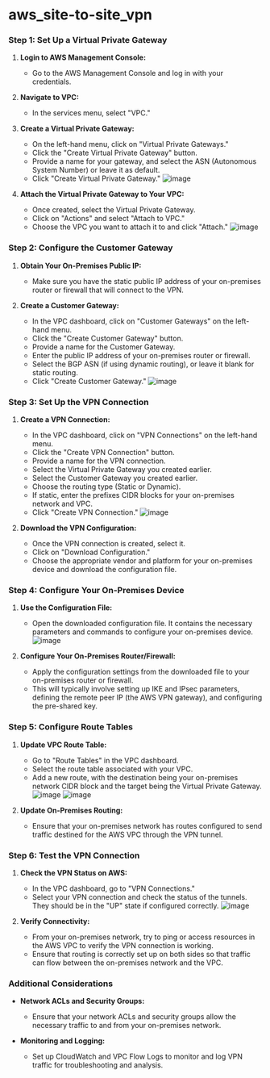 # aws_site-to-site_vpn

### Step 1: Set Up a Virtual Private Gateway

1. **Login to AWS Management Console:**
   - Go to the AWS Management Console and log in with your credentials.

2. **Navigate to VPC:**
   - In the services menu, select "VPC."

3. **Create a Virtual Private Gateway:**
   - On the left-hand menu, click on "Virtual Private Gateways."
   - Click the "Create Virtual Private Gateway" button.
   - Provide a name for your gateway, and select the ASN (Autonomous System Number) or leave it as default.
   - Click "Create Virtual Private Gateway."
   ![image](https://hackmd.io/_uploads/BkqRB7wrA.png)

4. **Attach the Virtual Private Gateway to Your VPC:**
   - Once created, select the Virtual Private Gateway.
   - Click on "Actions" and select "Attach to VPC."
   - Choose the VPC you want to attach it to and click "Attach."
   ![image](https://hackmd.io/_uploads/H1gMvXwHC.png)


### Step 2: Configure the Customer Gateway

1. **Obtain Your On-Premises Public IP:**
   - Make sure you have the static public IP address of your on-premises router or firewall that will connect to the VPN.

2. **Create a Customer Gateway:**
   - In the VPC dashboard, click on "Customer Gateways" on the left-hand menu.
   - Click the "Create Customer Gateway" button.
   - Provide a name for the Customer Gateway.
   - Enter the public IP address of your on-premises router or firewall.
   - Select the BGP ASN (if using dynamic routing), or leave it blank for static routing.
   - Click "Create Customer Gateway."
   ![image](https://hackmd.io/_uploads/HJvNHmPHC.png)

### Step 3: Set Up the VPN Connection

1. **Create a VPN Connection:**
   - In the VPC dashboard, click on "VPN Connections" on the left-hand menu.
   - Click the "Create VPN Connection" button.
   - Provide a name for the VPN connection.
   - Select the Virtual Private Gateway you created earlier.
   - Select the Customer Gateway you created earlier.
   - Choose the routing type (Static or Dynamic).
   - If static, enter the prefixes CIDR blocks for your on-premises network and VPC.
   - Click "Create VPN Connection."
   ![image](https://hackmd.io/_uploads/S1UiuXDB0.png)


2. **Download the VPN Configuration:**
   - Once the VPN connection is created, select it.
   - Click on "Download Configuration."
   - Choose the appropriate vendor and platform for your on-premises device and download the configuration file.

### Step 4: Configure Your On-Premises Device

1. **Use the Configuration File:**
   - Open the downloaded configuration file. It contains the necessary parameters and commands to configure your on-premises device.
   ![image](https://hackmd.io/_uploads/rkaiKXDSC.png)


2. **Configure Your On-Premises Router/Firewall:**
   - Apply the configuration settings from the downloaded file to your on-premises router or firewall.
   - This will typically involve setting up IKE and IPsec parameters, defining the remote peer IP (the AWS VPN gateway), and configuring the pre-shared key.

### Step 5: Configure Route Tables

1. **Update VPC Route Table:**
   - Go to "Route Tables" in the VPC dashboard.
   - Select the route table associated with your VPC.
   - Add a new route, with the destination being your on-premises network CIDR block and the target being the Virtual Private Gateway.
   ![image](https://hackmd.io/_uploads/rJLNo7wHC.png)
   ![image](https://hackmd.io/_uploads/BJ1U3mvHC.png)



2. **Update On-Premises Routing:**
   - Ensure that your on-premises network has routes configured to send traffic destined for the AWS VPC through the VPN tunnel.

### Step 6: Test the VPN Connection

1. **Check the VPN Status on AWS:**
   - In the VPC dashboard, go to "VPN Connections."
   - Select your VPN connection and check the status of the tunnels. They should be in the "UP" state if configured correctly.
   ![image](https://hackmd.io/_uploads/Hy58aQvrC.png)


2. **Verify Connectivity:**
   - From your on-premises network, try to ping or access resources in the AWS VPC to verify the VPN connection is working.
   - Ensure that routing is correctly set up on both sides so that traffic can flow between the on-premises network and the VPC.



### Additional Considerations

- **Network ACLs and Security Groups:**
  - Ensure that your network ACLs and security groups allow the necessary traffic to and from your on-premises network.

- **Monitoring and Logging:**
  - Set up CloudWatch and VPC Flow Logs to monitor and log VPN traffic for troubleshooting and analysis.
